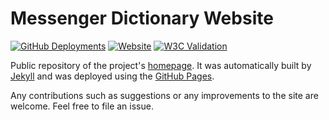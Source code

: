 
# Messenger Dictionary Website

[![GitHub Deployments](https://img.shields.io/github/deployments/eidoriantan/messenger-dictionary/github-pages)](https://github.com/eidoriantan/messenger-dictionary/deployments)
[![Website](https://img.shields.io/website?url=https%3A%2F%2Fdictionary.eidoriantan.tech)][homepage]
[![W3C Validation](https://img.shields.io/w3c-validation/html?targetUrl=https%3A%2F%2Fdictionary.eidoriantan.tech)][homepage]

Public repository of the project's [homepage]. It was automatically built by
[Jekyll] and was deployed using the [GitHub Pages].

Any contributions such as suggestions or any improvements to the site are
welcome. Feel free to file an issue.

[homepage]: https://dictionary.eidoriantan.tech

[Jekyll]: https://jekyllrb.com
[GitHub Pages]: https://pages.github.com
